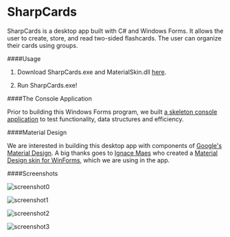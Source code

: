 # SharpCards


SharpCards is a desktop app built with C# and Windows Forms. It allows the user to create, store, and read two-sided flashcards. The user can organize their cards using groups. 

####Usage

1. Download SharpCards.exe and MaterialSkin.dll [here](https://github.com/ryansama/SharpCards/releases). 

2. Run SharpCards.exe!

####The Console Application

Prior to building this Windows Forms program, we built [a skeleton console application](https://github.com/ryansama/Flashcards-Console-App) to test functionality, data structures and efficiency. 

####Material Design

We are interested in building this desktop app with components of [Google's Material Design](https://www.google.com/design/spec/material-design/introduction.html). A big thanks goes to [Ignace Maes](https://github.com/IgnaceMaes) who created a [Material Design skin for WinForms](https://github.com/IgnaceMaes/MaterialSkin), which we are using in the app. 

####Screenshots

![screenshot0](https://github.com/ryansama/SharpCards/blob/master/screenshots/screenshot0.PNG)

![screenshot1](https://github.com/ryansama/SharpCards/blob/master/screenshots/screenshot1.PNG)

![screenshot2](https://github.com/ryansama/SharpCards/blob/master/screenshots/screenshot2.PNG)

![screenshot3](https://github.com/ryansama/SharpCards/blob/master/screenshots/screenshot3.PNG)
